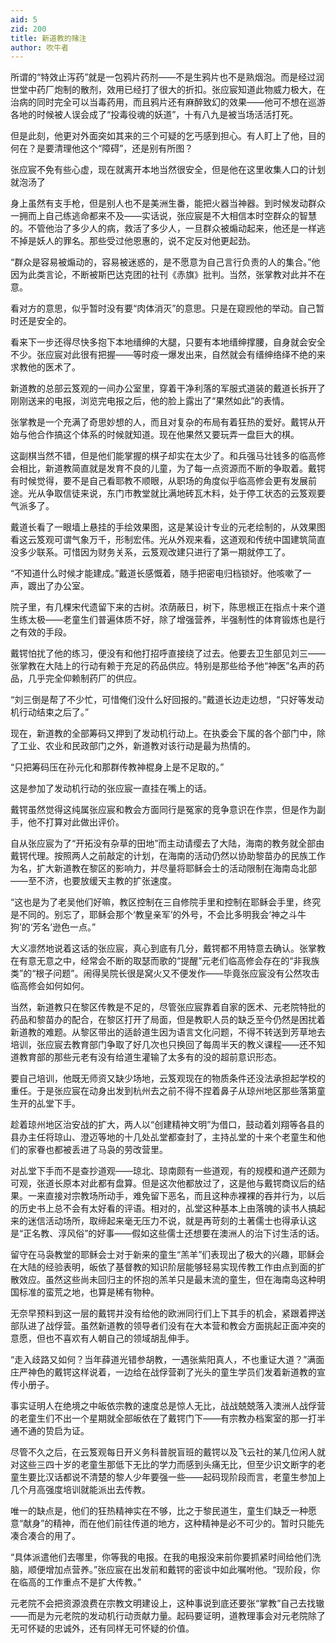 ```yaml
---
aid: 5
zid: 200
title: 新道教的赌注
author: 吹牛者
---
```


所谓的“特效止泻药”就是一包鸦片药剂——不是生鸦片也不是熟烟泡。而是经过润世堂中药厂炮制的散剂，效用已经打了很大的折扣。张应宸知道此物威力极大，在治病的同时完全可以当毒药用，而且鸦片还有麻醉致幻的效果——他可不想在巡游各地的时候被人误会成了“投毒役魂的妖道”，十有八九是被当场活活打死。

但是此刻，他更对外面突如其来的三个可疑的乞丐感到担心。有人盯上了他，目的何在？是要清理他这个“障碍”，还是别有所图？

张应宸不免有些心虚，现在就离开本地当然很安全，但是他在这里收集人口的计划就泡汤了

身上虽然有支手枪，但是别人也不是美洲生番，能把火器当神器。到时候发动群众一拥而上自己练逃命都来不及——实话说，张应宸是不大相信本时空群众的智慧的。不管他治了多少人的病，救活了多少人，一旦群众被煽动起来，他还是一样逃不掉是妖人的罪名。那些受过他恩惠的，说不定反对他更起劲。

“群众是容易被煽动的，容易被迷惑的，是不愿意为自己言行负责的人的集合。”他因为此类言论，不断被斯巴达克团的社刊《赤旗》批判。当然，张掌教对此并不在意。

看对方的意思，似乎暂时没有要“肉体消灭”的意思。只是在窥觊他的举动。自己暂时还是安全的。

看来下一步还得尽快多抱下本地缙绅的大腿，只要有本地缙绅撑腰，自身就会安全不少。张应宸对此很有把握——等时疫一爆发出来，自然就会有缙绅络绎不绝的来求教他的医术了。

新道教的总部云笈观的一间办公室里，穿着干净利落的军服式道装的戴道长拆开了刚刚送来的电报，浏览完电报之后，他的脸上露出了“果然如此”的表情。

张掌教是一个充满了奇思妙想的人，而且对复杂的布局有着狂热的爱好。戴锷从开始与他合作搞这个体系的时候就知道。现在他果然又要玩弄一盘巨大的棋。

这副棋当然不错，但是他们能掌握的棋子却实在太少了。和兵强马壮钱多的临高修会相比，新道教简直就是发育不良的儿童，为了每一点资源而不断的争取着。戴锷有时候觉得，要不是自己看耶教不顺眼，从职场的角度似乎临高修会更有发展前途。光从争取信徒来说，东门市教堂就比满地砖瓦木料，处于停工状态的云笈观要气派多了。

戴道长看了一眼墙上悬挂的手绘效果图，这是某设计专业的元老绘制的，从效果图看这云笈观可谓气象万千，形制宏伟。光从外观来看，这道观和传统中国建筑简直没多少联系。可惜因为财务关系，云笈观改建只进行了第一期就停工了。

“不知道什么时候才能建成。”戴道长感慨着，随手把密电归档锁好。他咳嗽了一声，踱出了办公室。

院子里，有几棵宋代遗留下来的古树。浓荫蔽日，树下，陈思根正在指点十来个道生练太极——老童生们普遍体质不好，除了增强营养，半强制性的体育锻炼也是行之有效的手段。

戴锷怕扰了他的练习，便没有和他打招呼直接绕了过去。他要去卫生部见刘三——张掌教在大陆上的行动有赖于充足的药品供应。特别是那些给予他“神医”名声的药品，几乎完全仰赖制药厂的供应。

“刘三倒是帮了不少忙，可惜俺们没什么好回报的。”戴道长边走边想，“只好等发动机行动结束之后了。”

现在，新道教的全部筹码又押到了发动机行动上。在执委会下属的各个部门中，除了工业、农业和民政部门之外，新道教对该行动是最为热情的。

“只把筹码压在孙元化和那群传教神棍身上是不足取的。”

这是参加了发动机行动的张应宸一直挂在嘴上的话。

戴锷虽然觉得这纯属张应宸和教会方面同行是冤家的竞争意识在作祟，但是作为副手，他不打算对此做出评价。

自从张应宸为了“开拓没有杂草的田地”而主动请缨去了大陆，海南的教务就全部由戴锷代理。按照两人之前敲定的计划，在海南的活动仍然以协助黎苗办的民族工作为名，扩大新道教在黎区的影响力，并尽量将耶稣会士的活动限制在海南岛北部——至不济，也要放缓天主教的扩张速度。

“这也是为了老吴他们好嘛，教区控制在三自修院手里和控制在耶稣会手里，终究是不同的。别忘了，耶稣会那个‘教皇亲军’的外号，不会比多明我会‘神之斗牛狗’的‘芳名’逊色一点。”

大义凛然地说着这话的张应宸，真心到底有几分，戴锷都不用特意去确认。张掌教在有意无意之中，经常会不断的取瑟而歌的“提醒”元老们临高修会存在的“非我族类”的“根子问题”。闹得吴院长很是窝火又不便发作——毕竟张应宸没有公然攻击临高修会如何如何。

当然，新道教只在黎区传教是不足的，尽管张应宸靠着自家的医术、元老院特批的药品和黎苗办的配合，在黎区打开了局面，但是教职人员的缺乏至今仍然是困扰着新道教的难题。从黎区带出的适龄道生因为语言文化问题，不得不转送到芳草地去培训，张应宸去教育部门争取了好几次也只换回了每周半天的教义课程——还不知道教育部的那些元老有没有给道生灌输了太多有的没的超前意识形态。

要自己培训，他既无师资又缺少场地，云笈观现在的物质条件还没法承担起学校的重任。于是张应宸在动身出发到杭州去之前不得不捏着鼻子从琼州地区那些落第童生开的乩堂下手。

趁着琼州地区治安战的扩大，两人以“创建精神文明”为借口，鼓动着刘翔等各县的县办主任将琼山、澄迈等地的十几处乩堂都查封了，主持乩堂的十来个老童生和他们的家眷也都被丢进了马袅的劳改营里。

对乩堂下手而不是查抄道观——琼北、琼南颇有一些道观，有的规模和道产还颇为可观，张道长原本对此都有盘算。但是这次他都放过了，这是他与戴锷商议后的结果。一来直接对宗教场所动手，难免留下恶名，而且这种赤裸裸的吞并行为，以后的历史书上总不会有太好看的评语。相对的，乩堂这种基本上由落魄的读书人搞起来的迷信活动场所，取缔起来毫无压力不说，就是再苛刻的土著儒士也得承认这是“正名教、淳风俗”的好事——假如这些儒士还想要在澳洲人的治下讨生活的话。

留守在马袅教堂的耶稣会士对于新来的童生“羔羊”们表现出了极大的兴趣，耶稣会在大陆的经验表明，皈依了基督教的知识阶层能够轻易实现传教工作由点到面的扩散效应。虽然这些尚未回归主的怀抱的羔羊只是最末流的童生，但在海南岛这种明国标准的蛮荒之地，也算是稀有物种。

无奈早预料到这一层的戴锷并没有给他的欧洲同行们上下其手的机会，紧跟着押送部队进了战俘营。虽然新道教的领导者们没有在大本营和教会方面挑起正面冲突的意愿，但也不喜欢有人朝自己的领域胡乱伸手。

“走入歧路又如何？当年薛道光错参胡教，一遇张紫阳真人，不也重证大道？”满面庄严神色的戴锷这样说着，一边给在战俘营剃了光头的童生学员们发着新道教的宣传小册子。

事实证明人在绝境之中皈依宗教的速度总是惊人无比，战战兢兢落入澳洲人战俘营的老童生们不出一个星期就全部皈依在了戴锷门下——有宗教办档案室的那一打半通不通的贽启为证。

尽管不久之后，在云笈观每日开义务科普脱盲班的戴锷以及飞云社的某几位闲人就对这些三四十岁的老童生那低下无比的学力而感到头痛无比，但至少识文断字的老童生要比汉话都说不清楚的黎人少年要强一些——起码现阶段而言，老童生参加上几个月高强度培训就能派出去传教。

唯一的缺点是，他们的狂热精神实在不够，比之于黎民道生，童生们缺乏一种愿意“献身”的精神，而在他们前往传道的地方，这种精神是必不可少的。暂时只能先凑合凑合的用了。

“具体派遣他们去哪里，你等我的电报。在我的电报没来前你要抓紧时间给他们洗脑，顺便增加点营养。”张应宸在出发前和戴锷的密谈中如此嘱咐他。“现阶段，你在临高的工作重点不是扩大传教。”

元老院不会把资源浪费在宗教文明建设上，这种事说到底还要张“掌教”自己去找辙——而是为元老院的发动机行动贡献力量。起码要证明，道教理事会对元老院除了无可怀疑的忠诚外，还有同样无可怀疑的价值。
